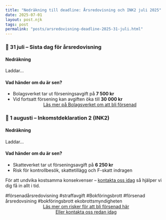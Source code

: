 ```yaml
---
title: "Nedräkning till deadline: Årsredovisning och INK2 juli 2025"
date: 2025-07-01
layout: post.njk
tags: post
permalink: "posts/arsredovisning-deadline-2025-31-juli.html"
---
```

<head><title>Bli inte försenad med årsredovisningen - Furuliden Consulting </title>
<meta name="twitter:card" content="summary" />
<meta name="twitter:title" content="Furuliden Consulting – Vi kliver in när andra tvekar" />
<meta name="twitter:description" content="Slipp försening med hjälp av Furuliden Consulting" />
<meta name="twitter:image" content="https://furulidenconsulting.se/logo.png" />
<meta name="keywords" content="försenad årsredovisning, förseningsavgift bolagsverket, hindra bokföringsbrott, bokföringsbrott, förseningsavgift skatteverket, deadline årsredovisning">
<meta property="og:type" content="website" />
<meta property="og:title" content="Bli inte försenad med årsredovisningen - Furuliden Consulting" />
<meta property="og:description" content="Vi hjälper dig att inte få förseningsavgift på bolagsverket." />
<meta property="og:url" content="https://furulidenconsulting.se/" />
<meta property="og:image" content="https://furulidenconsulting.se/logo.png" />
<meta name="description" content="Undvik förseningsavgifter – lämna in årsredovisning senast 31 juli 2025 och INK2 senast 1 augusti med stöd från Furuliden Consulting.">
</head>
<section class="qa-box">
  <h3>📆 31 juli – Sista dag för årsredovisning</h3>
  <div class="sub-box">
    <h4>Nedräkning</h4>
    <p id="countdown-ar">Laddar...</p>
  </div>
  <div class="sub-box">
    <h4>Vad händer om du är sen?</h4>
    <ul>
      <li>Bolagsverket tar ut förseningsavgift på <strong>7 500 kr</strong></li>
      <li>Vid fortsatt försening kan avgiften öka till <strong>30 000 kr</strong></li>
     <div style="text-align:center;">
        <a href="https://bolagsverket.se/foretag/aktiebolag/arsredovisningforaktiebolag.759.html#h-Omarsredovisningenkommerinforsent" class="cta-button">Läs mer på Bolagsverket om att bli försenad</a>
      </div>
    </ul>
  </div>
</section>

<section class="qa-box">
  <h3>📆 1 augusti – Inkomstdeklaration 2 (INK2)</h3>
  <div class="sub-box">
    <h4>Nedräkning</h4>
    <p id="countdown-ink2">Laddar...</p>
  </div>
  <div class="sub-box">
    <h4>Vad händer om du är sen?</h4>
    <ul>
      <li>Skatteverket tar ut förseningsavgift på <strong>6 250 kr</strong></li>
      <li>Risk för kontrollbesök, skattetillägg och F-skatt indragen</li>
    </ul>
  </div>
</section>

<p>För att undvika kostsamma konsekvenser – <a href="/kontakt.html">kontakta oss idag</a> så hjälper vi dig få in allt i tid.</p>

<script>
function countdownTo(id, targetDate, label) {
  const el = document.getElementById(id);
  const now = new Date();
  const diff = targetDate - now;
  const days = Math.ceil(diff / (1000 * 60 * 60 * 24));

  if (days > 0) {
    el.innerHTML = `<strong>${days} dagar kvar</strong> ⚠️`;
    el.classList.add("blink");
  } else {
    el.innerHTML = `🚨 Deadline för <strong>${label}</strong> har passerat.`;
    el.classList.add("blink");
  }
}

function updateCountdowns() {
  const now = new Date();
  const year = now.getMonth() > 6 ? now.getFullYear() + 1 : now.getFullYear();
  const arDate = new Date(year, 6, 31);    // 31 juli
  const ink2Date = new Date(year + (now.getMonth() > 6 ? 1 : 0), 7, 1);  // 1 augusti

  countdownTo("countdown-ar", arDate, "Årsredovisning");
  countdownTo("countdown-ink2", ink2Date, "INK2");
}

updateCountdowns();
setInterval(updateCountdowns, 1000 * 60 * 30); // uppdatera var 30:e minut
</script>

<Section> #försenadårsredovisning #straffavgift #Bokföringsbrott #försenad årsredovsining  
#bokföringsbrott ekobrottsmyndigheten
<section>
     <div style="text-align:center;">
        <a href="../../ardusen.html" class="cta-button">Läs mer om risker för att bli försenad här</a>
      </div>
          <div style="text-align:center;">
        <a href="../../contactus.html" class="cta-button">Eller kontakta oss redan idag</a>
      </div>
      </section>